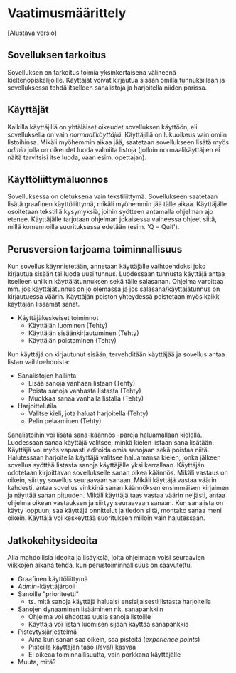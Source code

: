 # Vaatimusmäärittely

[Alustava versio]

## Sovelluksen tarkoitus

Sovelluksen on tarkoitus toimia yksinkertaisena välineenä kieltenopiskelijoille. Käyttäjät voivat kirjautua sisään omilla tunnuksillaan ja sovelluksessa tehdä itselleen sanalistoja ja harjoitella niiden parissa. 


## Käyttäjät

Kaikilla käyttäjillä on yhtäläiset oikeudet sovelluksen käyttöön, eli sovelluksella on vain *normaalikäyttäjiä*. Käyttäjillä on lukuoikeus vain omiin listoihinsa. Mikäli myöhemmin aikaa jää, saatetaan sovellukseen lisätä myös *admin* jolla on oikeudet luoda valmiita listoja (jolloin normaalikäyttäjien ei näitä tarvitsisi itse luoda, vaan esim. opettajan). 

## Käyttöliittymäluonnos

Sovelluksessa on oletuksena vain tekstiliittymä. Sovellukseen saatetaan lisätä graafinen käyttöliittymä, mikäli myöhemmin jää tälle aikaa. Käyttäjälle osoitetaan tekstillä kysymyksiä, joihin syötteen antamalla ohjelman ajo etenee. Käyttäjälle tarjotaan ohjelman jokaisessa vaiheessa ohjeet siitä, millä komennoilla suorituksessa edetään (esim. 'Q = Quit').

## Perusversion tarjoama toiminnallisuus

Kun sovellus käynnistetään, annetaan käyttäjälle vaihtoehdoksi joko kirjautua sisään tai luoda uusi tunnus. Luodessaan tunnusta käyttäjä antaa itselleen uniikin käyttäjätunnuksen sekä tälle salasanan. Ohjelma varoittaa mm. jos käyttäjätunnus on jo olemassa ja jos salasana/käyttäjätunnus on kirjautuessa väärin. Käyttäjän poiston yhteydessä poistetaan myös kaikki käyttäjän lisäämät sanat.

- Käyttäjäkeskeiset toiminnot
	- Käyttäjän luominen (Tehty)
	- Käyttäjän sisäänkirjautuminen (Tehty)
	- Käyttäjän poistaminen (Tehty)

Kun käyttäjä on kirjautunut sisään, tervehditään käyttäjää ja sovellus antaa listan vaihtoehdoista:
- Sanalistojen hallinta
	- Lisää sanoja vanhaan listaan (Tehty)
	- Poista sanoja vanhasta listasta (Tehty)
	- Muokkaa sanaa vanhalla listalla (Tehty)
- Harjoittelutila
	- Valitse kieli, jota haluat harjoitella (Tehty)
	- Pelin pelaaminen (Tehty)
	
Sanalistoihin voi lisätä sana-käännös -pareja haluamallaan kielellä. Luodessaan sanaa käyttäjä valitsee, minkä kielen listaan sana lisätään. Käyttäjä voi myös vapaasti editoida omia sanojaan sekä poistaa niitä.  
Halutessaan harjoitella käyttäjä valitsee haluamansa kielen, jonka jälkeen sovellus syöttää listasta sanoja käyttäjälle yksi kerrallaan. Käyttäjän odotetaan kirjoittavan sovellukselle sanan oikea käännös. Mikäli vastaus on oikein, siirtyy sovellus seuraavaan sanaan. Mikäli käyttäjä vastaa väärin kahdesti, antaa sovellus vinkkinä sanan käännöksen ensimmäisen kirjaimen ja näyttää sanan pituuden. Mikäli käyttäjä taas vastaa väärin neljästi, antaa ohjelma oikean vastauksen ja siirtyy seuraavaan sanaan. Kun sanalista on käyty loppuun, saa käyttäjä onnittelut ja tiedon siitä, montako sanaa meni oikein. Käyttäjä voi keskeyttää suorituksen milloin vain halutessaan. 
	

## Jatkokehitysideoita

Alla mahdollisia ideoita ja lisäyksiä, joita ohjelmaan voisi seuraavien viikkojen aikana tehdä, kun perustoiminnallisuus on saavutettu.
- Graafinen käyttöliittymä
- *Admin*-käyttäjärooli
- Sanoille "prioriteetti"
   - ts. mitä sanoja käyttäjä haluaisi ensisijaisesti listasta harjoitella
- Sanojen dynaaminen lisääminen nk. sanapankkiin
    - Ohjelma voi ehdottaa uusia sanoja listoille
    - Käyttäjä voi listan luomisen sijaan käyttää sanapankkia
- Pisteytysjärjestelmä
    - Aina kun sanan saa oikein, saa pisteitä (*experience points*)
    - Pisteillä käyttäjän taso (*level*) kasvaa
    - Ei oikeaa toiminnallisuutta, vain porkkana käyttäjälle
- Muuta, mitä?